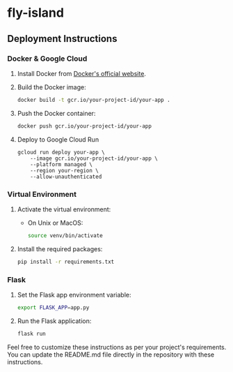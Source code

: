 # fly-island

## Deployment Instructions

### Docker & Google Cloud

1. Install Docker from [Docker's official website](https://docs.docker.com/get-docker/).

2. Build the Docker image:
    ```sh
    docker build -t gcr.io/your-project-id/your-app .
    ```

3. Push the Docker container:
    ```sh
    docker push gcr.io/your-project-id/your-app
    ```

4. Deploy to Google Cloud Run
    ```
    gcloud run deploy your-app \
        --image gcr.io/your-project-id/your-app \
        --platform managed \
        --region your-region \
        --allow-unauthenticated
    ```
    
### Virtual Environment

1. Activate the virtual environment:
    - On Unix or MacOS:
        ```sh
        source venv/bin/activate
        ```

2. Install the required packages:
    ```sh
    pip install -r requirements.txt
    ```

### Flask

1. Set the Flask app environment variable:
    ```sh
    export FLASK_APP=app.py
    ```

2. Run the Flask application:
    ```sh
    flask run
    ```

Feel free to customize these instructions as per your project's requirements. You can update the README.md file directly in the repository with these instructions.
